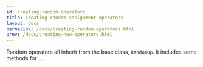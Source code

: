 ```yaml
---
id: creating-random-operators
title: Creating random assignment operators
layout: docs
permalink: /docs/creating-random-operators.html
prev: /docs/creating-new-operators.html
---
```



Random operators all inherit from the base class, `RandomOp`. It includes
some methods for ...
